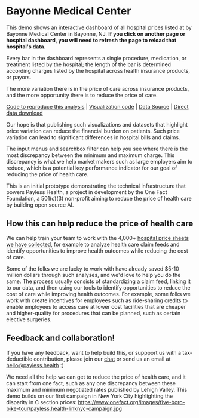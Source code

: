 <script setup>
  import { reset } from '@uwdata/vgplot';
  reset();
</script>

# Bayonne Medical Center

This demo shows an interactive dashboard of all hospital prices listed at by Bayonne Medical Center in Bayonne, NJ. **If you click on another page or hospital dashboard, you will need to refresh the page to reload that hospital's data.**

Every bar in the dashboard represents a single procedure, medication, or treatment listed by the hospital; the length of the bar is determined according charges listed by the hospital across health insurance products, or payors.

The more variation there is in the price of care across insurance products, and the more opportunity there is to reduce the price of care. 

<!-- <Example spec="/specs/yaml/houston-methodist.yaml" /> -->
<Example spec="/specs/yaml/EIN_261442063_bayonne-medical-center-sorted-bars.yaml" />

[Code to reproduce this analysis](https://colab.research.google.com/github/onefact/data_build_tool_payless.health/blob/main/notebooks/EIN_261442063_bayonne-medical-center.ipynb) | [Visualization code](https://github.com/onefact/payless.health/blob/main/docs/public/specs/yaml/EIN_261442063_bayonne-medical-center-sorted-bars.yaml) | [Data Source](https://carepointhealth.org/patients-visitors/hospital-charges/) | [Direct data download](https://carepointhealth.org/wp-content/uploads/2023/01/261442063_BAYONNEMEDICALCENTER_STANDARD_CHARGES.csv)

Our hope is that publishing such visualizations and datasets that highlight price variation can reduce the financial burden on patients. Such price variation can lead to significant differences in hospital bills and claims.

The input menus and searchbox filter can help you see where there is the most discrepancy between the minimum and maximum charge. This discrepancy is what we help market makers such as large employers aim to reduce, which is a potential key performance indicator for our goal of reducing the price of health care. 

This is an initial prototype demonstrating the technical infrastructure that powers Payless Health, a project in development by the One Fact Foundation, a 501(c)(3) non-profit aiming to reduce the price of health care by building open source AI. 

## How this can help reduce the price of health care

We can help train your team to work with the 4,000+ [hospital price sheets we have collected](https://data.payless.health/#hospital_price_transparency/), for example to analyze health care claim feeds and identify opportunities to improve health outcomes while reducing the cost of care. 

Some of the folks we are lucky to work with have already saved $5-10 million dollars through such analyses, and we'd love to help you do the same. The process usually consists of standardizing a claim feed, linking it to our data, and then using our tools to identify opportunities to reduce the cost of care while improving health outcomes. For example, some folks we work with create incentives for employees such as ride-sharing credits to enable employees to access care at lower cost facilities that are cheaper and higher-quality for procedures that can be planned, such as certain elective surgeries.

## Feedback and collaboration! 

If you have any feedback, want to help build this, or suppport us with a tax-deductible contribution, please join our [chat](https://onefact.zulipchat.com/) or send us an email at [hello@payless.health](mailto:hello@payless.health) :)

We need all the help we can get to reduce the price of health care, and it can start from one fact, such as any one discrepancy between these maximum and minimum negotiated rates published by Lehigh Valley. This demo builds on our first campaign in New York City highlighting the disparity in C section prices: https://www.onefact.org/images/five-boro-bike-tour/payless.health-linknyc-campaign.jpg